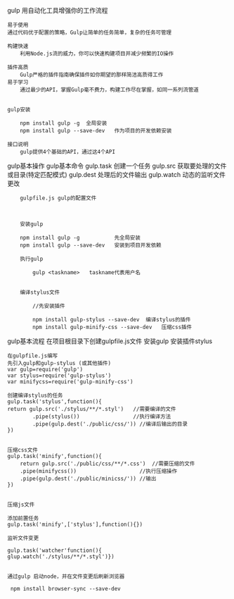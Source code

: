 gulp  用自动化工具增强你的工作流程

	易于使用
	通过代码优于配置的策略，Gulp让简单的任务简单，复杂的任务可管理

	构建快速
		利用Node.js流的威力，你可以快速构建项目并减少频繁的IO操作

	插件高质
		Gulp严格的插件指南确保插件如你期望的那样简洁高质得工作
	易于学习
		通过最少的API，掌握Gulp毫不费力，构建工作尽在掌握，如同一系列流管道


	gulp安装

		npm install gulp -g  全局安装
		npm install gulp --save-dev   作为项目的开发依赖安装

	接口说明
		gulp提供4个基础的API，通过这4个API




gulp基本操作
		gulp基本命令
		gulp.task   创建一个任务
		gulp.src    获取要处理的文件或目录(特定匹配模式)
		gulp.dest   处理后的文件输出
		gulp.watch  动态的监听文件更改

		gulpfile.js gulp的配置文件



		安装gulp

		npm install gulp -g           先全局安装
		npm install gulp --save-dev   安装到项目开发依赖

		执行gulp

			gulp <taskname>   taskname代表用户名


		编译stylus文件

			//先安装插件

			npm install gulp-stylus --save-dev  编译stylus的插件
			npm install gulp-minify-css --save-dev   压缩css插件

gulp基本流程
	在项目根目录下创建gulpfile.js文件
	安装gulp
	安装插件stylus

	在gulpfile.js编写
	先引入gulp和gulp-stylus (或其他插件)
	var gulp=require('gulp')
	var stylus=require('gulp-stylus')
	var minifycss=require('gulp-minify-css')

	创建编译stylus的任务
	gulp.task('stylus',function(){
	return gulp.src('./stylus/**/*.styl')   //需要编译的文件
			.pipe(stylus())					//执行编译方法
			.pipe(gulp.dest('./public/css/')) //编译后输出的目录
	})


	压缩css文件
	gulp.task('minify',function(){
		return gulp.src('./public/css/**/*.css')  //需要压缩的文件
		.pipe(minifycss())					  //执行压缩操作
		.pipe(gulp.dest('./public/minicss/')) //输出
	})


	压缩js文件

	添加前置任务
	gulp.task('minify',['stylus'],function(){})

	监听文件变更

	gulp.task('watcher'function(){
	glup.watch('./stylus/**/*.styl')})


	通过gulp 启动node，并在文件变更后刷新浏览器

	 npm install browser-sync --save-dev

